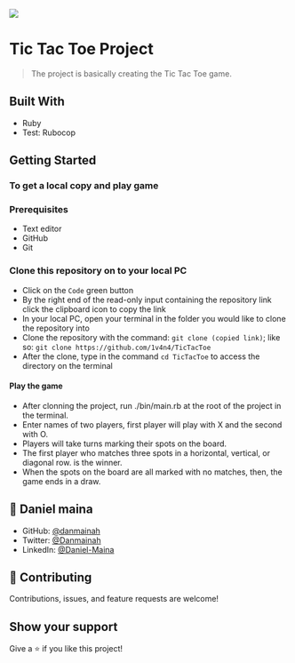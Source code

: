 ![](https://img.shields.io/badge/Microverse-blueviolet)

# Tic Tac Toe Project

> The project is basically creating  the Tic Tac Toe game.

## Built With

- Ruby 
- Test: Rubocop

## Getting Started

### To get a local copy and play game

### Prerequisites

- Text editor
- GitHub
- Git

### Clone this repository on to your local PC

- Click on the `Code` green button
- By the right end of the read-only input containing the repository link click the clipboard icon to copy the link
- In your local PC, open your terminal in the folder you would like to clone the repository into
- Clone the repository with the command: `git clone (copied link)`; like so: `git clone https://github.com/1v4n4/TicTacToe`
- After the clone, type in the command `cd TicTacToe` to access the directory on the terminal

#### Play the game

- After clonning the project, run ./bin/main.rb at the root of the project in the terminal.
- Enter names of two players, first player will play with X and the second with O.
- Players will take turns marking their spots on the board.
- The first player who matches three spots in a horizontal, vertical, or diagonal row. is the winner.
- When the spots on the board are all marked with no matches, then, the game ends in a draw.

## 👤 **Daniel maina**

- GitHub: [@danmainah](https://github.com/danmainah)
- Twitter: [@Danmainah](https://twitter.com/dan_mainah)
- LinkedIn: [@Daniel-Maina](www.linkedin.com/in/daniel-maina-315a38191)

## 🤝 Contributing

Contributions, issues, and feature requests are welcome!

## Show your support

Give a ⭐️ if you like this project!

